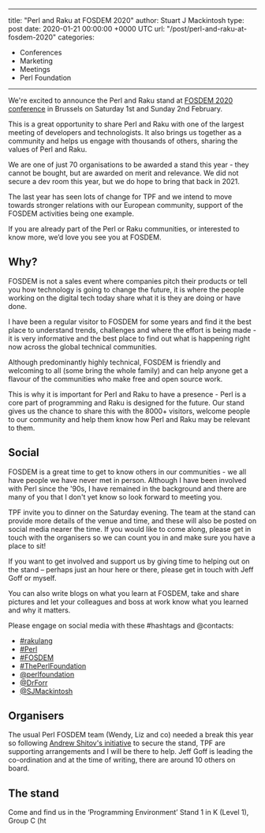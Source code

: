 
---
title: "Perl and Raku at FOSDEM 2020"
author: Stuart J Mackintosh
type: post
date: 2020-01-21 00:00:00 +0000 UTC
url: "/post/perl-and-raku-at-fosdem-2020"
categories:
 - Conferences
 - Marketing
 - Meetings
 - Perl Foundation

---


We're excited to announce the Perl and Raku stand at [FOSDEM 2020 conference](https://fosdem.org/2020/) in Brussels on Saturday 1st and Sunday 2nd February. 
    
This is a great opportunity to share Perl and Raku with one of the largest meeting of developers and technologists. It also brings us together as a community and helps us engage with thousands of others, sharing the values of Perl and Raku.

We are one of just 70 organisations to be awarded a stand this year - they cannot be bought, but are awarded on merit and relevance. We did not secure a dev room this year, but we do hope to bring that back in 2021.

The last year has seen lots of change for TPF and we intend to move towards stronger relations with our European community, support of the FOSDEM activities being one example.

If you are already part of the Perl or Raku communities, or interested to know more, we’d love you see you at FOSDEM. 

## Why?

FOSDEM is not a sales event where companies pitch their products or tell you how technology is going to change the future, it is where the people working on the digital tech today share what it is they are doing or have done.

I have been a regular visitor to FOSDEM for some years and find it the best place to understand trends, challenges and where the effort is being made - it is very informative and the best place to find out what is happening right now across the global technical communities. 

Although predominantly highly technical, FOSDEM is friendly and welcoming to all (some bring the whole family) and can help anyone get a flavour of the communities who make free and open source work.

This is why it is important for Perl and Raku to have a presence - Perl is a core part of programming and Raku is designed for the future. Our stand gives us the chance to share this with the 8000+ visitors, welcome people to our community and help them know how Perl and Raku may be relevant to them.


## Social

FOSDEM is a great time to get to know others in our communities - we all have people we have never met in person. Although I have been involved with Perl since the '90s, I have remained in the background and there are many of you that I don't yet know so look forward to meeting you.

TPF invite you to dinner on the Saturday evening. The team at the stand can provide more details of the venue and time, and these will also be posted on social media nearer the time. If you would like to come along, please get in touch with the organisers so we can count you in and make sure you have a place to sit!

If you want to get involved and support us by giving time to helping out on the stand – perhaps just an hour here or there, please get in touch with Jeff Goff or myself.

You can also write blogs on what you learn at FOSDEM, take and share pictures and let your colleagues and boss at work know what you learned and why it matters.

Please engage on social media with these #hashtags and @contacts:

* [#rakulang](https://twitter.com/search?q=%23rakulang)
* [#Perl](https://twitter.com/search?q=%23perl)
* [#FOSDEM](https://twitter.com/search?q=%23FOSDEM)
* [#ThePerlFoundation](https://twitter.com/search?q=%23ThePerlFoundation)
* [@perlfoundation](https://twitter.com/search?q=%40perlfoundation)
* [@DrForr](https://twitter.com/search?q=%40DrForr)
* [@SJMackintosh](https://twitter.com/search?q=%40SJMackintosh)

## Organisers

The usual Perl FOSDEM team (Wendy, Liz and co) needed a break this year so following [Andrew Shitov's initiative](https://andrewshitov.com/2019/11/23/the-raku-stand-at-fosdem-2020/) to secure the stand, TPF are supporting arrangements and I will be there to help. Jeff Goff is leading the co-ordination and at the time of writing, there are around 10 others on board.

## The stand

Come and find us in the ‘Programming Environment’ Stand 1 in K (Level 1), Group C (ht